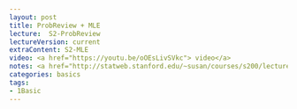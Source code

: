 ```yaml
---
layout: post
title: ProbReview + MLE  
lecture:  S2-ProbReview
lectureVersion: current
extraContent: S2-MLE 
video: <a href="https://youtu.be/oOEsLivSVkc"> video</a> 
notes: <a href="http://statweb.stanford.edu/~susan/courses/s200/lectures/lect11.pdf"> MLE </a>  / <a href="https://medium.com/@rrfd/what-is-maximum-likelihood-estimation-examples-in-python-791153818030"> MLE code</a>
categories: basics
tags:
- 1Basic
---
```

